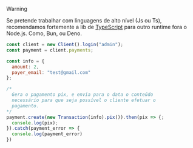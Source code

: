 > [!WARNING]
> Se pretende trabalhar com linguagens de alto nível (Js ou Ts), recomendamos fortemente a lib de [TypeScript]() para outro runtime fora o Node.js. Como, Bun, ou Deno.

```js
const client = new Client().login("admin");
const payment = client.payments;

const info = {
  amount: 2,
  payer_email: "test@gmail.com"
};

/*
  Gera o pagamento pix, e envia para o data o conteúdo
  necessário para que seja possível o cliente efetuar o 
  pagamento.
*/
payment.create(new Transaction(info).pix()).then(pix => {;
  console.log(pix);
}).catch(payment_error => {
  console.log(payment_error)
})
```
